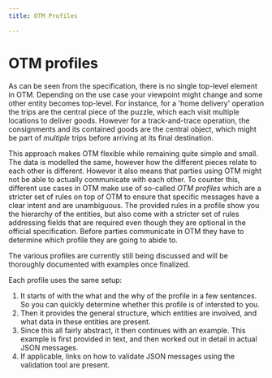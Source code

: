 ```yaml
---
title: OTM Profiles

---
```


OTM profiles
============

As can be seen from the specification, there is no single top-level element in OTM. Depending on the use case your viewpoint might change and some other entity becomes top-level. For instance, for a 'home delivery' operation the trips are the central piece of the puzzle, which each visit multiple locations to deliver goods. However for a track-and-trace operation, the consignments and its contained goods are the central object, which might be part of _multiple_ trips before arriving at its final destination.

This approach makes OTM flexible while remaining quite simple and small. The data is modelled the same, however how the different pieces relate to each other is different. However it also means that parties using OTM might not be able to actually communicate with each other. To counter this, different use cases in OTM make use of so-called _OTM profiles_ which are a stricter set of rules on top of OTM to ensure that specific messages have a clear intent and are unambiguous. The provided rules in a profile show you the hierarchy of the entities, but also come with a stricter set of rules addressing fields that are required even though they are optional in the official specification. Before parties communicate in OTM they have to determine which profile they are going to abide to.

The various profiles are currently still being discussed and will be thoroughly documented with examples once finalized.

Each profile uses the same setup:

1. It starts of with the what and the why of the profile in a few sentences. So you can quickly determine whether this profile is of intersted to you.
2. Then it provides the general structure, which entities are involved, and what data in these entities are present.
3. Since this all fairly abstract, it then continues with an example. This example is first provided in text, and then worked out in detail in actual JSON messages.
4. If applicable, links on how to validate JSON messages using the validation tool are present.